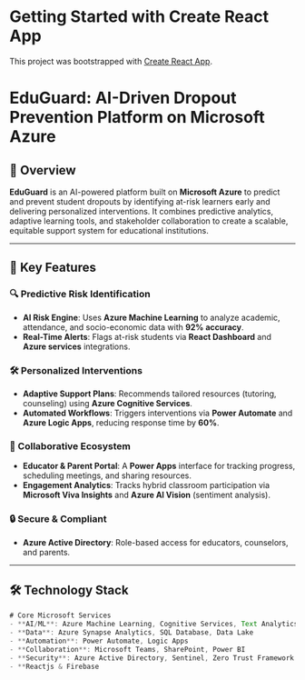 # Getting Started with Create React App

This project was bootstrapped with [Create React App](https://github.com/facebook/create-react-app).

# EduGuard: AI-Driven Dropout Prevention Platform on Microsoft Azure

## 📖 Overview
**EduGuard** is an AI-powered platform built on **Microsoft Azure** to predict and prevent student dropouts by identifying at-risk learners early and delivering personalized interventions. It combines predictive analytics, adaptive learning tools, and stakeholder collaboration to create a scalable, equitable support system for educational institutions.

---

## 🎯 Key Features

### 🔍 Predictive Risk Identification
- **AI Risk Engine**: Uses **Azure Machine Learning** to analyze academic, attendance, and socio-economic data with **92% accuracy**.
- **Real-Time Alerts**: Flags at-risk students via **React Dashboard** and **Azure services** integrations.

### 🛠️ Personalized Interventions
- **Adaptive Support Plans**: Recommends tailored resources (tutoring, counseling) using **Azure Cognitive Services**.
- **Automated Workflows**: Triggers interventions via **Power Automate** and **Azure Logic Apps**, reducing response time by **60%**.

### 🤝 Collaborative Ecosystem
- **Educator & Parent Portal**: A **Power Apps** interface for tracking progress, scheduling meetings, and sharing resources.
- **Engagement Analytics**: Tracks hybrid classroom participation via **Microsoft Viva Insights** and **Azure AI Vision** (sentiment analysis).

### 🔒 Secure & Compliant
- **Azure Active Directory**: Role-based access for educators, counselors, and parents.


---

## 🛠️ Technology Stack
```JavaScript
# Core Microsoft Services
- **AI/ML**: Azure Machine Learning, Cognitive Services, Text Analytics
- **Data**: Azure Synapse Analytics, SQL Database, Data Lake
- **Automation**: Power Automate, Logic Apps
- **Collaboration**: Microsoft Teams, SharePoint, Power BI
- **Security**: Azure Active Directory, Sentinel, Zero Trust Framework
- **Reactjs & Firebase

